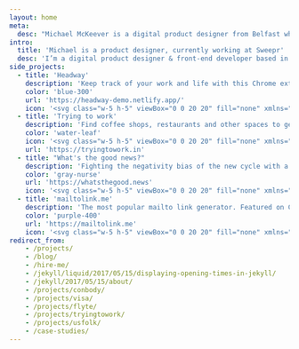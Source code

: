 ```yaml
---
layout: home
meta:
  desc: "Michael McKeever is a digital product designer from Belfast who likes solving problems with design and code."
intro:
  title: 'Michael is a product designer, currently working at Sweepr'
  desc: 'I’m a digital product designer & front-end developer based in Belfast and currently working remotely  for Sweepr. I enjoy building things for the web -- with design & code.'
side_projects:
  - title: 'Headway'
    description: 'Keep track of your work and life with this Chrome extension that replaces your New Tab page with a todo list.'
    color: 'blue-300'
    url: 'https://headway-demo.netlify.app/'
    icon: '<svg class="w-5 h-5" viewBox="0 0 20 20" fill="none" xmlns="http://www.w3.org/2000/svg"><path fill-rule="evenodd" clip-rule="evenodd" d="M13.516 2.383H6.484a4.101 4.101 0 0 0-4.101 4.101v7.032a4.101 4.101 0 0 0 4.101 4.101h7.032a4.102 4.102 0 0 0 4.101-4.101V6.484a4.101 4.101 0 0 0-4.101-4.101ZM6.484.625a5.86 5.86 0 0 0-5.859 5.86v7.03a5.86 5.86 0 0 0 5.86 5.86h7.03a5.86 5.86 0 0 0 5.86-5.86v-7.03a5.86 5.86 0 0 0-5.86-5.86h-7.03Z" fill="currentColor"/><path fill-rule="evenodd" clip-rule="evenodd" d="M.469 6.484A6.016 6.016 0 0 1 6.484.47h7.032a6.016 6.016 0 0 1 6.015 6.015v7.032a6.016 6.016 0 0 1-6.015 6.015H6.484A6.016 6.016 0 0 1 .47 13.516V6.484ZM6.484.781A5.703 5.703 0 0 0 .781 6.484v7.032a5.703 5.703 0 0 0 5.703 5.703h7.032a5.703 5.703 0 0 0 5.703-5.703V6.484A5.703 5.703 0 0 0 13.516.781H6.484ZM2.227 6.484a4.258 4.258 0 0 1 4.257-4.257h7.032a4.258 4.258 0 0 1 4.257 4.257v7.032a4.258 4.258 0 0 1-4.257 4.257H6.484a4.258 4.258 0 0 1-4.257-4.257V6.484ZM6.484 2.54A3.945 3.945 0 0 0 2.54 6.484v7.032a3.945 3.945 0 0 0 3.945 3.945h7.032a3.945 3.945 0 0 0 3.945-3.945V6.484a3.945 3.945 0 0 0-3.945-3.945H6.484Z" fill="currentColor"/><path d="m4.842 10.394-.111.11.11.111 3.534 3.534.11.11.11-.11 6.563-6.562.111-.111-.11-.11-1.01-1.01-.11-.11-.11.11-5.443 5.442-2.414-2.413-.11-.11-.111.11-1.01 1.01Z" fill="currentColor"/><path fill-rule="evenodd" clip-rule="evenodd" d="m14.038 6.024.221.221 1.01 1.01.221.22-7.004 7.005-3.755-3.754-.221-.222.175-.175 1.277-1.276 2.524 2.524 5.332-5.331.22-.222Zm0 .442L8.487 12.02 5.96 9.495l-.963.964-.046.046 3.533 3.533 6.563-6.562-1.01-1.01Z" fill="currentColor"/></svg>'
  - title: 'Trying to work'
    description: 'Find coffee shops, restaurants and other spaces to get online when working remotely.'
    color: 'water-leaf'
    icon: '<svg class="w-5 h-5" viewBox="0 0 20 20" fill="none" xmlns="http://www.w3.org/2000/svg"><path d="M10.01 4.485l-.482 3.777a.827.827 0 00.829.92h5.737l-5.39 6.333.482-3.777a.827.827 0 00-.83-.92H4.621l5.39-6.333zm.541-3.19l-8.357 9.818a.806.806 0 00.107 1.152c.156.128.347.19.535.19H9.41l-.718 5.625a.821.821 0 00.726.914.844.844 0 00.745-.288l8.357-9.819a.806.806 0 00-.107-1.152.835.835 0 00-.534-.19h-6.575l.718-5.625a.821.821 0 00-.726-.914.844.844 0 00-.745.288z" fill="currentColor"/></svg>'
    url: 'https://tryingtowork.in'
  - title: "What's the good news?"
    description: 'Fighting the negativity bias of the new cycle with a positive & uplifting news network.'
    color: 'gray-nurse'
    url: 'https://whatsthegood.news'
    icon: '<svg class="w-5 h-5" viewBox="0 0 20 20" fill="none" xmlns="http://www.w3.org/2000/svg"><path fill-rule="evenodd" clip-rule="evenodd" d="M1.146 6.67l.031-1.552 5.018-.44-.03 1.553-1.558.137-.163 9.762-1.905.167.164-9.763-1.557.136zM9.664 11.14l.035-1.502 2.683-.235-.105 6.042-1.358.118.008-1.233c-.213.801-.759 1.432-1.686 1.514-1.722.15-2.483-1.1-2.449-3.002l.097-5.374c.039-1.853.818-3.055 2.722-3.221 2.037-.179 2.865.882 2.817 2.82l-.016.767-1.723.15.021-1.1c.016-.769-.315-1.123-.994-1.063-.663.057-.925.497-.935 1.331l-.11 5.992c-.005.7.3 1.14.963 1.082.612-.054.881-.41.888-1.094l.036-2.07-.894.079zM17.122 15.02l-2.107-7.097-.113 7.292-1.59.14.195-11.316 1.855-.162 1.919 6.48.118-6.658 1.574-.138-.195 11.315-1.656.145z" fill="currentColor"/></svg>'
  - title: 'mailtolink.me'
    description: 'The most popular mailto link generator. Featured on CSS Tricks, Smashing Magazine & sidebar.io.'
    color: 'purple-400'
    url: 'https://mailtolink.me'
    icon: '<svg class="w-5 h-5" viewBox="0 0 20 20" fill="none" xmlns="http://www.w3.org/2000/svg"><path fill-rule="evenodd" clip-rule="evenodd" d="M12.667 9.332h1.777V7.554h-1.777v1.778zM10.889 11.109h1.778V9.332h-1.778v1.777zM7.333 9.332v1.777h1.778V9.332H7.333zM7.333 9.332V7.554H5.556v1.778h1.777zM9.111 12.886h1.778v-1.777H9.11v1.777z" fill="currentColor"/><path d="M16.222 4H2v12.44h16V4h-1.778zm0 5.332v5.331H3.778V7.554h1.778V5.777h8.888v1.777h1.778v1.778z" fill="currentColor"/></svg>'
redirect_from:
    - /projects/
    - /blog/
    - /hire-me/
    - /jekyll/liquid/2017/05/15/displaying-opening-times-in-jekyll/
    - /jekyll/2017/05/15/about/
    - /projects/conbody/
    - /projects/visa/
    - /projects/flyte/
    - /projects/tryingtowork/
    - /projects/usfolk/
    - /case-studies/
---
```

